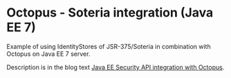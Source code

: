 Octopus - Soteria integration (Java EE 7) 
=

Example of using IdentityStores of JSR-375/Soteria in combination with Octopus on Java EE 7 server.

Description is in the blog text [Java EE Security API integration with Octopus]( http://www.atbash.be/2018/01/08/java-ee-security-api-integration-with-octopus).  



